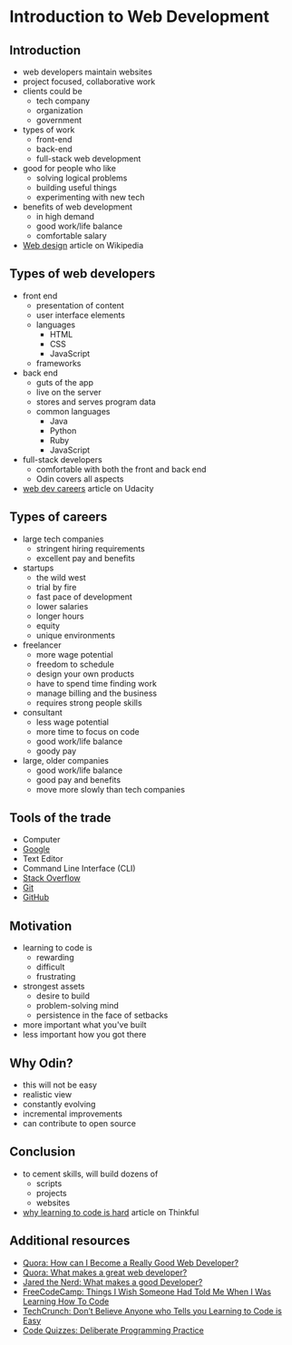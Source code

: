 # Introduction to Web Development

## Introduction
- web developers maintain websites
- project focused, collaborative work
- clients could be
	- tech company
	- organization
	- government
- types of work
	- front-end
	- back-end
	- full-stack web development
- good for people who like
	- solving logical problems
	- building useful things
	- experimenting with new tech
- benefits of web development
	- in high demand
	- good work/life balance
	- comfortable salary
- [Web design](https://en.wikipedia.org/wiki/Web_design) article on Wikipedia

## Types of web developers
- front end
	- presentation of content
	- user interface elements
	- languages
		- HTML
		- CSS
		- JavaScript
	- frameworks
- back end
	- guts of the app
	- live on the server
	- stores and serves program data
	- common languages
		- Java
		- Python
		- Ruby
		- JavaScript
- full-stack developers
	- comfortable with both the front and back end
	- Odin covers all aspects
- [web dev careers](https://www.udacity.com/blog/2020/12/front-end-vs-back-end-vs-full-stack-web-developers.html) article on Udacity

## Types of careers
- large tech companies
	- stringent hiring requirements
	- excellent pay and benefits
- startups
	- the wild west
	- trial by fire
	- fast pace of development
	- lower salaries
	- longer hours
	- equity
	- unique environments
- freelancer
	- more wage potential
	- freedom to schedule
	- design your own products
	- have to spend time finding work
	- manage billing and the business
	- requires strong people skills
- consultant
	- less wage potential
	- more time to focus on code
	- good work/life balance
	- goody pay
- large, older companies
	- good work/life balance
	- good pay and benefits
	- move more slowly than tech companies

## Tools of the trade
- Computer
- [Google](https://www.google.com/)
- Text Editor
- Command Line Interface (CLI)
- [Stack Overflow](http://stackoverflow.com/)
- [Git](https://git-scm.com/)
- [GitHub](https://github.com/)

## Motivation
- learning to code is
	- rewarding
	- difficult
	- frustrating
- strongest assets
	- desire to build
	- problem-solving mind
	- persistence in the face of setbacks
- more important what you've built
- less important how you got there

## Why Odin?
- this will not be easy
- realistic view
- constantly evolving
- incremental improvements
- can contribute to open source

## Conclusion
- to cement skills, will build dozens of
	- scripts
	- projects
	- websites
- [why learning to code is hard](https://www.thinkful.com/blog/why-learning-to-code-is-so-damn-hard/) article on Thinkful

## Additional resources
- [Quora: How can I Become a Really Good Web Developer?](http://www.quora.com/Computer-Programming/How-can-I-become-a-really-good-Web-Developer-starting-from-now-at-age-20-before-age-25)
- [Quora: What makes a great web developer?](http://www.quora.com/What-makes-a-great-web-developer)
- [Jared the Nerd: What makes a good Developer?](http://jaredthenerd.com/2013/05/What-Makes-A-Good-Developer/)
- [FreeCodeCamp: Things I Wish Someone Had Told Me When I Was Learning How To Code](https://www.freecodecamp.org/news/things-i-wish-someone-had-told-me-when-i-was-learning-how-to-code-565fc9dcb329/)
- [TechCrunch: Don’t Believe Anyone who Tells you Learning to Code is Easy](http://techcrunch.com/2014/05/24/dont-believe-anyone-who-tells-you-learning-to-code-is-easy/)
- [Code Quizzes: Deliberate Programming Practice](https://codequizzes.wordpress.com/2013/04/28/deliberate-programming-practice/)